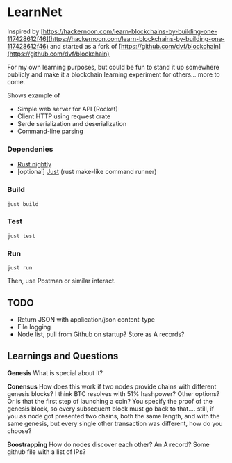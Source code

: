 
# LearnNet
Inspired by [https://hackernoon.com/learn-blockchains-by-building-one-117428612f46](https://hackernoon.com/learn-blockchains-by-building-one-117428612f46) and started as a fork of [https://github.com/dvf/blockchain](https://github.com/dvf/blockchain)

For my own learning purposes, but could be fun to stand it up somewhere publicly and make it a blockchain learning experiment for others... more to come.

Shows example of  
- Simple web server for API (Rocket)
- Client HTTP using reqwest crate
- Serde serialization and deserialization
- Command-line parsing

### Dependenies
- [Rust nightly](https://rustup.rs/)
- [optional] [Just](https://crates.io/crates/just) (rust make-like command runner)  

### Build
`just build`

### Test
`just test`

### Run
`just run`  

Then, use Postman or similar interact.

## TODO

- Return JSON<T> with application/json content-type
- File logging
- Node list, pull from Github on startup? Store as A records?


## Learnings and Questions

**Genesis**
What is special about it?

**Conensus**
How does this work if two nodes provide chains with different genesis blocks? I think BTC resolves with 51% hashpower? Other options? Or is that the first step of launching a coin? You specify the proof of the genesis block, so every subsequent block must go back to that.... still, if you as node got presented two chains, both the same length, and with the same genesis, but every single other transaction was different, how do you choose?

**Boostrapping**
How do nodes discover each other? An A record? Some github file with a list of IPs?
